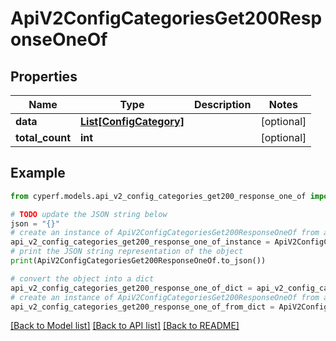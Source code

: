 # ApiV2ConfigCategoriesGet200ResponseOneOf


## Properties

Name | Type | Description | Notes
------------ | ------------- | ------------- | -------------
**data** | [**List[ConfigCategory]**](ConfigCategory.md) |  | [optional] 
**total_count** | **int** |  | [optional] 

## Example

```python
from cyperf.models.api_v2_config_categories_get200_response_one_of import ApiV2ConfigCategoriesGet200ResponseOneOf

# TODO update the JSON string below
json = "{}"
# create an instance of ApiV2ConfigCategoriesGet200ResponseOneOf from a JSON string
api_v2_config_categories_get200_response_one_of_instance = ApiV2ConfigCategoriesGet200ResponseOneOf.from_json(json)
# print the JSON string representation of the object
print(ApiV2ConfigCategoriesGet200ResponseOneOf.to_json())

# convert the object into a dict
api_v2_config_categories_get200_response_one_of_dict = api_v2_config_categories_get200_response_one_of_instance.to_dict()
# create an instance of ApiV2ConfigCategoriesGet200ResponseOneOf from a dict
api_v2_config_categories_get200_response_one_of_from_dict = ApiV2ConfigCategoriesGet200ResponseOneOf.from_dict(api_v2_config_categories_get200_response_one_of_dict)
```
[[Back to Model list]](../README.md#documentation-for-models) [[Back to API list]](../README.md#documentation-for-api-endpoints) [[Back to README]](../README.md)


